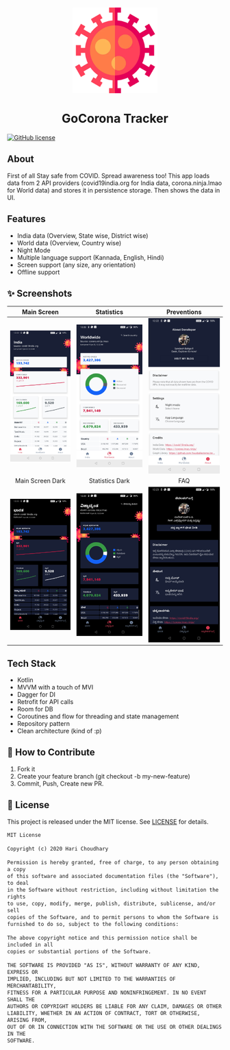 <p align="center">
    <a>
    <img src="app/src/main/res/drawable/covid2.webp" width="200" height="200"/>
    </a>
    <h1 align="center">GoCorona Tracker</h1>
</p>

[![GitHub license](https://img.shields.io/badge/License-MIT-blue.svg)](LICENSE)

## About
First of all Stay safe from COVID. Spread awareness too!
This app loads data from 2 API providers (covid19india.org for India data, corona.ninja.lmao for World data) and stores it in persistence storage. Then shows the data in UI.

## Features
- India data (Overview, State wise, District wise)
- World data (Overview, Country wise)
- Night Mode
- Multiple language support (Kannada, English, Hindi)
- Screen support (any size, any orientation)
- Offline support

## ✨ Screenshots
| Main Screen | Statistics |  Preventions |
|:-:|:-:|:-:|
| ![Fist](media/screen_1.jpg?raw=true) | ![3](media/screen_2.jpg?raw=true) | ![3](media/screen_3.jpg?raw=true) |
| Main Screen Dark | Statistics Dark |  FAQ |
| ![4](media/screen_dark_1.jpg?raw=true) | ![5](media/screen_dark_2.jpg?raw=true) | ![6](media/screen_dark_3.jpg?raw=true) |

## Tech Stack
- Kotlin
- MVVM with a touch of MVI
- Dagger for DI
- Retrofit for API calls
- Room for DB
- Coroutines and flow for threading and state management
- Repository pattern
- Clean architecture (kind of :p)

## 🤝 How to Contribute
1.  Fork it
2.  Create your feature branch (git checkout -b my-new-feature)
3.  Commit, Push, Create new PR.

## 📝 License
This project is released under the MIT license.
See [LICENSE](./LICENSE) for details.

```
MIT License

Copyright (c) 2020 Hari Choudhary

Permission is hereby granted, free of charge, to any person obtaining a copy
of this software and associated documentation files (the "Software"), to deal
in the Software without restriction, including without limitation the rights
to use, copy, modify, merge, publish, distribute, sublicense, and/or sell
copies of the Software, and to permit persons to whom the Software is
furnished to do so, subject to the following conditions:

The above copyright notice and this permission notice shall be included in all
copies or substantial portions of the Software.

THE SOFTWARE IS PROVIDED "AS IS", WITHOUT WARRANTY OF ANY KIND, EXPRESS OR
IMPLIED, INCLUDING BUT NOT LIMITED TO THE WARRANTIES OF MERCHANTABILITY,
FITNESS FOR A PARTICULAR PURPOSE AND NONINFRINGEMENT. IN NO EVENT SHALL THE
AUTHORS OR COPYRIGHT HOLDERS BE LIABLE FOR ANY CLAIM, DAMAGES OR OTHER
LIABILITY, WHETHER IN AN ACTION OF CONTRACT, TORT OR OTHERWISE, ARISING FROM,
OUT OF OR IN CONNECTION WITH THE SOFTWARE OR THE USE OR OTHER DEALINGS IN THE
SOFTWARE.
```
